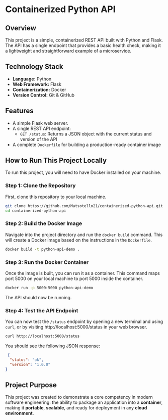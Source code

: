 # Containerized Python API

## Overview
This project is a simple, containerized REST API built with Python and Flask.
The API has a single endpoint that provides a basic health check, making it a lightweight and straightforward example of a microservice.

## Technology Stack 
- **Language:** Python 
- **Web Framework:** Flask 
- **Containerization:** Docker 
- **Version Control:** Git & GitHub 

## Features 
- A simple Flask web server.
- A single REST API endpoint:
  - `GET /status`: Returns a JSON object with the current status and version of the API
- A complete `Dockerfile` for building a production-ready container image 

## How to Run This Project Locally
To run this project, you will need to have Docker installed on your machine.

### Step 1: Clone the Repository 
First, clone this repository to your local machine.

```bash
git clone https://github.com/Matsotello21/containerized-python-api.git
cd containerized-python-api
```

### Step 2: Build the Docker Image 
Navigate into the project directory and run the `docker build` command. This will create a Docker image based on the instructions in the `Dockerfile`.

```bash
docker build -t python-api-demo .
```

### Step 3: Run the Docker Container 
Once the image is built, you can run it as a container. This command maps port 5000 on your  local machine to port 5000 inside the container. 

```bash 
docker run -p 5000:5000 python-api-demo
```

The API should now be running.

### Step 4: Test the API Endpoint 
You can now test the `/status` endpoint by opening a new terminal and using `curl`, or by visiting http://localhost:5000/status in your web browser.

```bash
curl http://localhost:5000/status
``` 

You should see the following JSON response:

```json
 {
  "status": "ok",
  "version": "1.0.0"
}
```

## Project Purpose 
This project was created to demonstrate a core competency in modern software engineering:
the ability to package an application into a **container**, making it **portable**, **scalable**, and ready for deployment in any **cloud environment**. 

